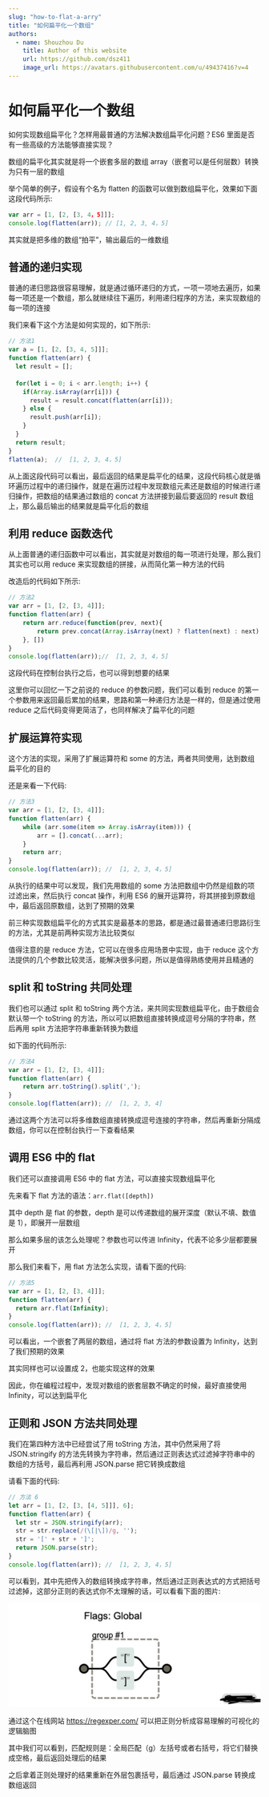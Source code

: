 ```yaml
---
slug: "how-to-flat-a-arry"
title: "如何扁平化一个数组"
authors:
  - name: Shouzhou Du
    title: Author of this website
    url: https://github.com/dsz411
    image_url: https://avatars.githubusercontent.com/u/49437416?v=4
---
```


# 如何扁平化一个数组

如何实现数组扁平化？怎样用最普通的方法解决数组扁平化问题？ES6 里面是否有一些高级的方法能够直接实现？

数组的扁平化其实就是将一个嵌套多层的数组 array（嵌套可以是任何层数）转换为只有一层的数组

举个简单的例子，假设有个名为 flatten 的函数可以做到数组扁平化，效果如下面这段代码所示:

```javascript
var arr = [1, [2, [3, 4，5]]];
console.log(flatten(arr)); // [1, 2, 3, 4，5]
```

其实就是把多维的数组“拍平”，输出最后的一维数组

## 普通的递归实现

普通的递归思路很容易理解，就是通过循环递归的方式，一项一项地去遍历，如果每一项还是一个数组，那么就继续往下遍历，利用递归程序的方法，来实现数组的每一项的连接

我们来看下这个方法是如何实现的，如下所示:

```javascript
// 方法1
var a = [1, [2, [3, 4, 5]]];
function flatten(arr) {
  let result = [];

  for(let i = 0; i < arr.length; i++) {
    if(Array.isArray(arr[i])) {
      result = result.concat(flatten(arr[i]));
    } else {
      result.push(arr[i]);
    }
  }
  return result;
}
flatten(a);  //  [1, 2, 3, 4，5]
```

从上面这段代码可以看出，最后返回的结果是扁平化的结果，这段代码核心就是循环遍历过程中的递归操作，就是在遍历过程中发现数组元素还是数组的时候进行递归操作，把数组的结果通过数组的 concat 方法拼接到最后要返回的 result 数组上，那么最后输出的结果就是扁平化后的数组

## 利用 reduce 函数迭代

从上面普通的递归函数中可以看出，其实就是对数组的每一项进行处理，那么我们其实也可以用 reduce 来实现数组的拼接，从而简化第一种方法的代码

改造后的代码如下所示:

```javascript
// 方法2
var arr = [1, [2, [3, 4]]];
function flatten(arr) {
    return arr.reduce(function(prev, next){
        return prev.concat(Array.isArray(next) ? flatten(next) : next)
    }, [])
}
console.log(flatten(arr));//  [1, 2, 3, 4，5]
```

这段代码在控制台执行之后，也可以得到想要的结果

这里你可以回忆一下之前说的 reduce 的参数问题，我们可以看到 reduce 的第一个参数用来返回最后累加的结果，思路和第一种递归方法是一样的，但是通过使用 reduce 之后代码变得更简洁了，也同样解决了扁平化的问题

## 扩展运算符实现

这个方法的实现，采用了扩展运算符和 some 的方法，两者共同使用，达到数组扁平化的目的

还是来看一下代码:

```javascript
// 方法3
var arr = [1, [2, [3, 4]]];
function flatten(arr) {
    while (arr.some(item => Array.isArray(item))) {
        arr = [].concat(...arr);
    }
    return arr;
}
console.log(flatten(arr)); //  [1, 2, 3, 4，5]
```

从执行的结果中可以发现，我们先用数组的 some 方法把数组中仍然是组数的项过滤出来，然后执行 concat 操作，利用 ES6 的展开运算符，将其拼接到原数组中，最后返回原数组，达到了预期的效果

前三种实现数组扁平化的方式其实是最基本的思路，都是通过最普通递归思路衍生的方法，尤其是前两种实现方法比较类似

值得注意的是 reduce 方法，它可以在很多应用场景中实现，由于 reduce 这个方法提供的几个参数比较灵活，能解决很多问题，所以是值得熟练使用并且精通的

## split 和 toString 共同处理

我们也可以通过 split 和 toString 两个方法，来共同实现数组扁平化，由于数组会默认带一个 toString 的方法，所以可以把数组直接转换成逗号分隔的字符串，然后再用 split 方法把字符串重新转换为数组

如下面的代码所示:

```javascript
// 方法4
var arr = [1, [2, [3, 4]]];
function flatten(arr) {
    return arr.toString().split(',');
}
console.log(flatten(arr)); //  [1, 2, 3, 4]
```

通过这两个方法可以将多维数组直接转换成逗号连接的字符串，然后再重新分隔成数组，你可以在控制台执行一下查看结果

## 调用 ES6 中的 flat

我们还可以直接调用 ES6 中的 flat 方法，可以直接实现数组扁平化

先来看下 flat 方法的语法：`arr.flat([depth])`

其中 depth 是 flat 的参数，depth 是可以传递数组的展开深度（默认不填、数值是 1），即展开一层数组

那么如果多层的该怎么处理呢？参数也可以传进 Infinity，代表不论多少层都要展开

那么我们来看下，用 flat 方法怎么实现，请看下面的代码:

```javascript
// 方法5
var arr = [1, [2, [3, 4]]];
function flatten(arr) {
  return arr.flat(Infinity);
}
console.log(flatten(arr)); //  [1, 2, 3, 4，5]
```

可以看出，一个嵌套了两层的数组，通过将 flat 方法的参数设置为 Infinity，达到了我们预期的效果

其实同样也可以设置成 2，也能实现这样的效果

因此，你在编程过程中，发现对数组的嵌套层数不确定的时候，最好直接使用 Infinity，可以达到扁平化

## 正则和 JSON 方法共同处理

我们在第四种方法中已经尝试了用 toString 方法，其中仍然采用了将 JSON.stringify 的方法先转换为字符串，然后通过正则表达式过滤掉字符串中的数组的方括号，最后再利用 JSON.parse 把它转换成数组

请看下面的代码:

```javascript
// 方法 6
let arr = [1, [2, [3, [4, 5]]], 6];
function flatten(arr) {
  let str = JSON.stringify(arr);
  str = str.replace(/(\[|\])/g, '');
  str = '[' + str + ']';
  return JSON.parse(str); 
}
console.log(flatten(arr)); //  [1, 2, 3, 4，5]
```

可以看到，其中先把传入的数组转换成字符串，然后通过正则表达式的方式把括号过滤掉，这部分正则的表达式你不太理解的话，可以看看下面的图片:

![39](./39.png)

通过这个在线网站 https://regexper.com/ 可以把正则分析成容易理解的可视化的逻辑脑图

其中我们可以看到，匹配规则是：全局匹配（g）左括号或者右括号，将它们替换成空格，最后返回处理后的结果

之后拿着正则处理好的结果重新在外层包裹括号，最后通过 JSON.parse 转换成数组返回

